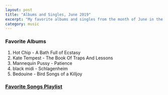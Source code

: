 ```yaml
---
layout: post
title: "Albums and Singles, June 2019"
excerpt: "My favorite albums and singles from the month of June in the 2019th year. "
category: music
---
```


### Favorite Albums
1. Hot Chip - A Bath Full of Ecstasy
1. Kate Tempest - The Book Of Traps And Lessons
1. Mannequin Pussy - Patience
1. black midi - Schlagenheim
1. Bedouine - Bird Songs of a Killjoy

### <a href="https://open.spotify.com/user/blrobin2/playlist/2Cjn3tCC1nre6607JZ4nzq" target="_blank" rel="noopener">Favorite Songs Playlist</a>